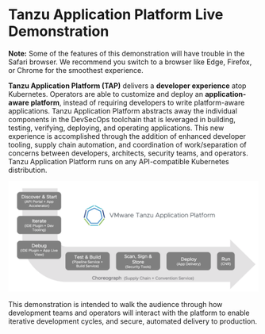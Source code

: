 # Tanzu Application Platform Live Demonstration
**Note:** Some of the features of this demonstration will have trouble in the Safari browser.  We recommend you switch to a browser like Edge, Firefox, or Chrome for the smoothest experience.

**Tanzu Application Platform (TAP)** delivers a **developer experience** atop Kubernetes. Operators are able to customize and deploy an **application-aware platform**, instead of requiring developers to write platform-aware applications. Tanzu Application Platform abstracts away  the individual components in the DevSecOps toolchain that is leveraged in building, testing, verifying, deploying, and operating applications. This new experience is accomplished through the addition of enhanced developer tooling, supply chain automation, and coordination of work/separation of concerns between developers, architects, security teams, and operators. Tanzu Application Platform runs on any API-compatible Kubernetes distribution.

![TAP Overview Diagram](exercises/images/tap-conceptual.png)

This demonstration is intended to walk the audience through how development teams and operators will interact with the platform to enable iterative development cycles, and secure, automated delivery to production.
